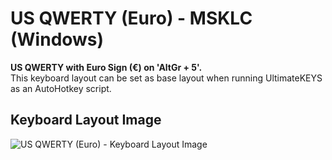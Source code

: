 # US QWERTY (Euro) - MSKLC (Windows)

**US QWERTY with Euro Sign (€) on 'AltGr + 5'.**  
This keyboard layout can be set as base layout when running UltimateKEYS as an AutoHotkey script.

## Keyboard Layout Image

![US QWERTY (Euro) - Keyboard Layout Image](US%20QWERTY%20\(Euro\)%20-%20Keyboard%20Layout%20Image.png)
